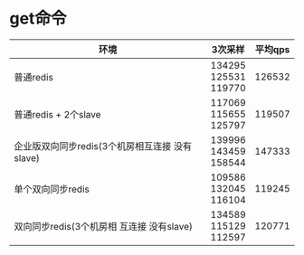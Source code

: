 # get命令


|  环境     |   3次采样    | 平均qps|
| ----  | ----  | ---- |
|  普通redis     |  134295 <br> 125531 <br> 119770  |  126532     |
|  普通redis + 2个slave     | 117069  <br> 115655 <br> 125797   |   119507    |
|  企业版双向同步redis(3个机房相互连接 没有slave)    | 139996  <br> 143459 <br> 158544   |   147333    |
|  单个双向同步redis     |  109586 <br> 132045 <br> 116104   |   119245    |
|  双向同步redis(3个机房相  互连接 没有slave)    | 134589 <br> 115129 <br> 112597    |   120771    |